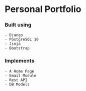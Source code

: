 # Personal Portfolio
 
### Built using 
    - Django
    - PostgreSQL 10
    - Jinja
    - Bootstrap

### Implements
    - A Home Page
    - Email Module
    - Rest API
    - DB Models

